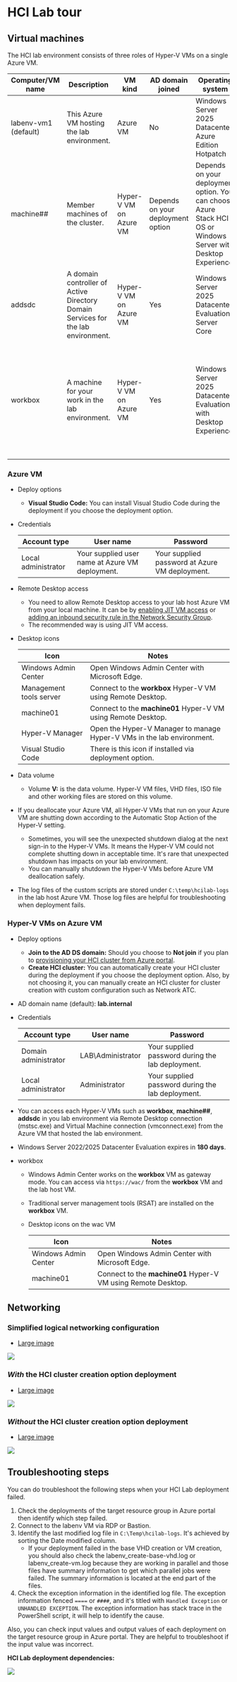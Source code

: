 # HCI Lab tour

## Virtual machines

The HCI lab environment consists of three roles of Hyper-V VMs on a single Azure VM.

| Computer/VM name | Description | VM kind | AD domain joined | Operating system | Notes |
| ---- | ---- | ---- | ---- | ---- | --- |
| labenv-vm1 (default) | This Azure VM hosting the lab environment. | Azure VM | No | Windows Server 2025 Datacenter Azure Edition Hotpatch | |
| machine## | Member machines of the cluster. | Hyper-V VM on Azure VM | Depends on your deployment option | Depends on your deployment option. You can choose Azure Stack HCI OS or Windows Server with Desktop Experience. | `##` in the name is changed depending on the number of machines such as `01`, `02`, `03`, ... |
| addsdc | A domain controller of Active Directory Domain Services for the lab environment. | Hyper-V VM on Azure VM | Yes | Windows Server 2025 Datacenter Evaluation Server Core | |
| workbox | A machine for your work in the lab environment. | Hyper-V VM on Azure VM | Yes | Windows Server 2025 Datacenter Evaluation with Desktop Experience | Windows Admin Center works on this server with gateway mode, and many server management tools are installed on this server. |

### Azure VM

- Deploy options
    - **Visual Studio Code:** You can install Visual Studio Code during the deployment if you choose the deployment option.

- Credentials

    | Account type | User name | Password |
    | ---- | ---- | ---- |
    | Local administrator | Your supplied user name at Azure VM deployment. | Your supplied password at Azure VM deployment. |

- Remote Desktop access
    - You need to allow Remote Desktop access to your lab host Azure VM from your local machine. It can be by [enabling JIT VM access](https://learn.microsoft.com/en-us/azure/defender-for-cloud/just-in-time-access-usage) or [adding an inbound security rule in the Network Security Group](https://learn.microsoft.com/en-us/azure/virtual-network/tutorial-filter-network-traffic#create-security-rules).
    - The recommended way is using JIT VM access.

- Desktop icons

    | Icon | Notes |
    | ---- | ---- |
    | Windows Admin Center | Open Windows Admin Center with Microsoft Edge. |
    | Management tools server | Connect to the **workbox** Hyper-V VM using Remote Desktop. |
    | machine01 | Connect to the **machine01** Hyper-V VM using Remote Desktop. |
    | Hyper-V Manager | Open the Hyper-V Manager to manage Hyper-V VMs in the lab environment. |
    | Visual Studio Code | There is this icon if installed via deployment option. |

- Data volume
    - Volume **V:** is the data volume. Hyper-V VM files, VHD files, ISO file and other working files are stored on this volume.

- If you deallocate your Azure VM, all Hyper-V VMs that run on your Azure VM are shutting down according to the Automatic Stop Action of the Hyper-V setting.
    - Sometimes, you will see the unexpected shutdown dialog at the next sign-in to the Hyper-V VMs. It means the Hyper-V VM could not complete shutting down in acceptable time. It's rare that unexpected shutdown has impacts on your lab environment.
    - You can manually shutdown the Hyper-V VMs before Azure VM deallocation safely.

- The log files of the custom scripts are stored under `C:\temp\hcilab-logs` in the lab host Azure VM. Those log files are helpful for troubleshooting when deployment fails.

### Hyper-V VMs on Azure VM

- Deploy options
    - **Join to the AD DS domain:** Should you choose to **Not join** if you plan to [provisioning your HCI cluster from Azure portal](https://learn.microsoft.com/en-us/azure-stack/hci/deploy/deploy-via-portal).
    - **Create HCI cluster:** You can automatically create your HCI cluster during the deployment if you choose the deployment option. Also, by not choosing it, you can manually create an HCI cluster for cluster creation with custom configuration such as Network ATC.

- AD domain name (default): **lab.internal**

- Credentials

    | Account type | User name | Password |
    | ---- | ---- | ---- |
    | Domain administrator | LAB\Administrator | Your supplied password during the lab deployment. |
    | Local administrator | Administrator | Your supplied password during the lab deployment. |

- You can access each Hyper-V VMs such as **workbox**, **machine##**, **addsdc** in you lab environment via Remote Desktop connection (mstsc.exe) and Virtual Machine connection (vmconnect.exe) from the Azure VM that hosted the lab environment.

- Windows Server 2022/2025 Datacenter Evaluation expires in **180 days**.

- workbox

    - Windows Admin Center works on the **workbox** VM as gateway mode. You can access via `https://wac/` from the **workbox** VM and the lab host VM.
    - Traditional server management tools (RSAT) are installed on the **workbox** VM.

    - Desktop icons on the wac VM

        | Icon | Notes |
        | ---- | ---- |
        | Windows Admin Center | Open Windows Admin Center with Microsoft Edge.  |
        | machine01 | Connect to the **machine01** Hyper-V VM using Remote Desktop. |

## Networking

### Simplified logical networking configuration

- [Large image](https://raw.githubusercontent.com/tksh164/hci-lab/main/docs/media/hci-lab-networking-logical-simplified.svg)

![](./media/hci-lab-networking-logical-simplified.svg)

### _With_ the HCI cluster creation option deployment

- [Large image](https://raw.githubusercontent.com/tksh164/hci-lab/main/docs/media/hci-lab-networking-with-hci-cluster.svg)

![](./media/hci-lab-networking-with-hci-cluster.svg)

### _Without_ the HCI cluster creation option deployment

- [Large image](https://raw.githubusercontent.com/tksh164/hci-lab/main/docs/media/hci-lab-networking-without-hci-cluster.svg)

![](./media/hci-lab-networking-without-hci-cluster.svg)


## Troubleshooting steps

You can do troubleshoot the following steps when your HCI Lab deployment failed.

1. Check the deployments of the target resource group in Azure portal then identify which step failed.
2. Connect to the labenv VM via RDP or Bastion.
3. Identify the last modified log file in `C:\Temp\hcilab-logs`. It's achieved by sorting the Date modified column.
    - If your deployment failed in the base VHD creation or VM creation, you should also check the labenv_create-base-vhd.log or labenv_create-vm.log because they are working in parallel and those files have summary information to get which parallel jobs were failed. The summary information is located at the end part of the files. 
3. Check the exception information in the identified log file. The exception information fenced `====` or `####`, and it's titled with `Handled Exception` or `UNHANDLED EXCEPTION`. The exception information has stack trace in the PowerShell script, it will help to identify the cause.

Also, you can check input values and output values of each deployment on the target resource group in Azure portal. They are helpful to troubleshoot if the input value was incorrect.

**HCI Lab deployment dependencies:**

![](./media/hci-lab-deployment-flow.svg)
